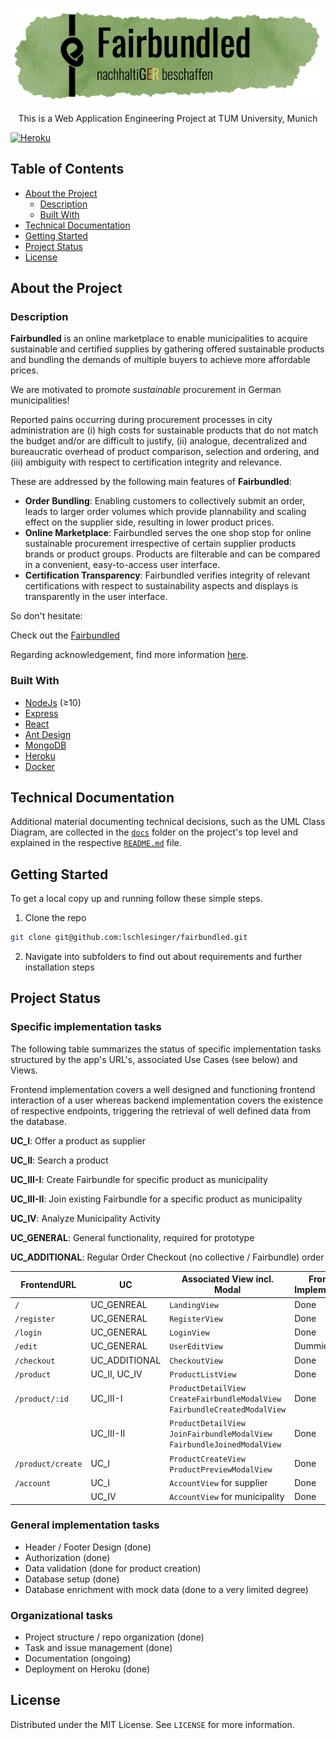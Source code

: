 <!-- PROJECT LOGO -->
<br />

<p align="center">
  <a href="https://github.com/lschlesinger/fairbundled">
    <img src="frontend/src/assets/logo.png" alt="Logo" width="500">
  </a>

  <p align="center">
    This is a Web Application Engineering Project at TUM University, Munich
    <br />
  </p>
</p>

[![Heroku](https://heroku-badge.herokuapp.com/?app=fairbundled&style=flat&svg=1)](https://fairbundled.herokuapp.com/)


<!-- TABLE OF CONTENTS -->

## Table of Contents

* [About the Project](#about-the-project)
  * [Description](#description)
  * [Built With](#built-with)
* [Technical Documentation](#technical-documentation)
* [Getting Started](#getting-started)
* [Project Status](#project-status)
* [License](#license)

<!-- ABOUT THE PROJECT -->

## About the Project

### Description

**Fairbundled** is an online marketplace to enable municipalities to acquire sustainable and certified supplies by gathering offered sustainable products and bundling the demands of multiple buyers to achieve more affordable prices.

We are motivated to promote *sustainable* procurement in German municipalities!

Reported pains occurring during procurement processes in city administration are (i) high costs for sustainable products that do not match the budget and/or are difficult to justify, (ii) analogue, decentralized and bureaucratic overhead of product comparison, selection and ordering, and (iii) ambiguity with respect to certification integrity and relevance.

These are addressed by the following main features of **Fairbundled**:

- **Order Bundling**: Enabling customers to collectively submit an order, leads to larger order volumes which provide plannability and scaling effect on the supplier side, resulting in lower product prices.
- **Online Marketplace**: Fairbundled serves the one shop stop for online sustainable procurement irrespective of certain supplier products brands or product groups. Products are filterable and can be compared in a convenient, easy-to-access user interface.
- **Certification Transparency**: Fairbundled verifies integrity of relevant certifications with respect to sustainability aspects and displays is transparently in the user interface.

So don't hesitate:

Check out the [Fairbundled](https://fairbundled.herokuapp.com/)

Regarding acknowledgement, find more information [here](./docs/Acknowledgement.md).

### Built With

* [NodeJs](https://nodejs.org/en/) (≥10)
* [Express](https://expressjs.com/)
* [React](https://reactjs.org/)
* [Ant Design](https://ant.design/docs/react/introduce)
* [MongoDB](https://www.mongodb.com/de)
* [Heroku](https://www.heroku.com/)
* [Docker](https://www.docker.com/)


<!-- TECHNICAL DOCUMENTATION -->

## Technical Documentation

Additional material documenting technical decisions, such as the UML Class Diagram, are collected in the [`docs`](./docs) folder on the project's top level and explained in the respective [`README.md`](./docs/README.md) file.

<!-- GETTING STARTED -->

## Getting Started

To get a local copy up and running follow these simple steps.

1. Clone the repo

```sh
git clone git@github.com:lschlesinger/fairbundled.git
```

2. Navigate into subfolders to find out about requirements and further installation steps

<!-- PROJECT STATUS -->

## Project Status

### Specific implementation tasks

The following table summarizes the status of specific implementation tasks structured by the app's URL's, associated Use Cases (see below) and Views.

Frontend implementation covers a well designed and functioning frontend interaction of a user whereas backend implementation covers the existence of respective endpoints, triggering the retrieval of well defined data from the database.

**UC_I**: Offer a product as supplier

**UC_II**: Search a product

**UC_III-I**: Create Fairbundle for specific product as municipality

**UC_III-II**: Join existing Fairbundle for a specific product as municipality

 **UC_IV**: Analyze Municipality Activity

**UC_GENERAL**: General functionality, required for prototype

**UC_ADDITIONAL**: Regular Order Checkout (no collective / Fairbundle) order

| FrontendURL       | UC           | Associated View incl. Modal                                  | Frontend Implementation | Backend Implementation |
| ----------------- | ------------ | ------------------------------------------------------------ | ----------------------- | -------------------- |
| `/`               | UC_GENREAL        | `LandingView`                                                | Done       | Done       |
| `/register`       | UC_GENERAL   | `RegisterView`                                               | Done                    | Done                 |
| `/login`          | UC_GENERAL   | `LoginView`                                                  | Done                    | Done                 |
| `/edit`          | UC_GENERAL   | `UserEditView`                                                  | Dummie                    | Dummie                    |
| `/checkout`          | UC_ADDITIONAL   | `CheckoutView`                                                  | Done                    | Done                 |
| `/product`        | UC_II, UC_IV | `ProductListView`                                            | Done                    | Done                 |
| `/product/:id`     | UC_III-I       | `ProductDetailView`  `CreateFairbundleModalView` ` FairbundleCreatedModalView` | Done       | Done                 |
|                   | UC_III-II        | `ProductDetailView`  `JoinFairbundleModalView`  `FairbundleJoinedModalView` | Done      | Done                 |
| `/product/create` | UC_I         | `ProductCreateView`  `ProductPreviewModalView`                | Done              | Done                 |
| `/account`        | UC_I         | `AccountView` for supplier                                   | Done          |  Done       |
|                   | UC_IV   | `AccountView` for municipality                               | Done                 | Done              |


### General implementation tasks

- Header / Footer Design (done)
- Authorization (done)
- Data validation (done for product creation)
- Database setup (done)
- Database enrichment with mock data (done to a very limited degree)

### Organizational tasks

- Project structure / repo organization (done)
- Task and issue management (done)
- Documentation (ongoing)
- Deployment on Heroku (done)


<!-- LICENSE -->

## License

Distributed under the MIT License. See `LICENSE` for more information.
